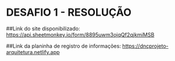 # DESAFIO 1 - RESOLUÇÃO 

##Link do site disponibilizado: <https://api.sheetmonkey.io/form/8895uwm3ojqQf2qjkmiMSB>

##Link da planinha de registro de informações: <https://dncprojeto-arquitetura.netlify.app>